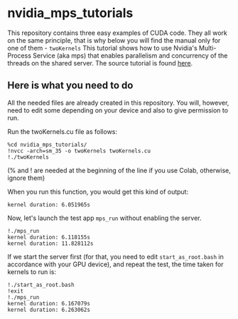 # nvidia_mps_tutorials
This repository contains three easy examples of CUDA code. They all work on the same principle, that is why below you will find the manual only for one of them - `twoKernels`
This tutorial shows how to use Nvidia's Multi-Process Service (aka mps) that enables parallelism and concurrency of the threads on the shared server. The source tutorial is found [here](https://stackoverflow.com/questions/34709749/how-do-i-use-nvidia-multi-process-service-mps-to-run-multiple-non-mpi-cuda-app).

## Here is what you need to do

All the needed files are already created in this repository. You will, however, need to edit some depending on your device and also to give permission to run.

Run the twoKernels.cu file as follows:
```
%cd nvidia_mps_tutorials/
!nvcc -arch=sm_35 -o twoKernels twoKernels.cu
!./twoKernels
```
(% and ! are needed at the beginning of the line if you use Colab, otherwise, ignore them)

When you run this function, you would get this kind of output:
```
kernel duration: 6.051965s
```
Now, let's launch the test app `mps_run` without enabling the server.
```
!./mps_run
kernel duration: 6.118155s
kernel duration: 11.828112s
```
If we start the server first (for that, you need to edit `start_as_root.bash` in accordance with your GPU device), and repeat the test, the time taken for kernels to run is:
```
!./start_as_root.bash
!exit
!./mps_run
kernel duration: 6.167079s
kernel duration: 6.263062s
```
